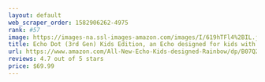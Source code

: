 ```yaml
---
layout: default 
﻿web_scraper_order: 1582906262-4975
rank: #57
image: https://images-na.ssl-images-amazon.com/images/I/619hTFl4%2BIL.jpg
title: Echo Dot (3rd Gen) Kids Edition, an Echo designed for kids with parental controls - Rainbow
url: https://www.amazon.com/All-New-Echo-Kids-designed-Rainbow/dp/B07Q2MXPH6/ref=zg_mw_amazon-devices_57?_encoding=UTF8&psc=1&refRID=6VMZG7Z8NQN54MF293SQ
reviews: 4.7 out of 5 stars
price: $69.99 
---
```


